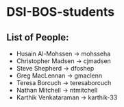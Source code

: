 # DSI-BOS-students


## List of People:
- Husain Al-Mohssen -> mohsseha
- Christopher Madsen -> cjmadsen
- Steve Shepherd -> dfoshep
- Greg MacLennan -> gmaclenn
- Teresa Borcuch -> teresaborcuch
- Nathan Mitchell -> ntmitchell
- Karthik Venkataraman -> karthik-33
